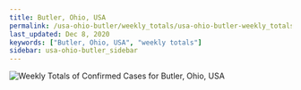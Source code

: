 ```yaml
---
title: Butler, Ohio, USA
permalink: /usa-ohio-butler/weekly_totals/usa-ohio-butler-weekly_totals.html
last_updated: Dec 8, 2020
keywords: ["Butler, Ohio, USA", "weekly totals"]
sidebar: usa-ohio-butler_sidebar
---
```


![Weekly Totals of Confirmed Cases for Butler, Ohio, USA](/covid_tracker/images/graphs/usa-ohio-butler-weekly_totals_graph.png)
